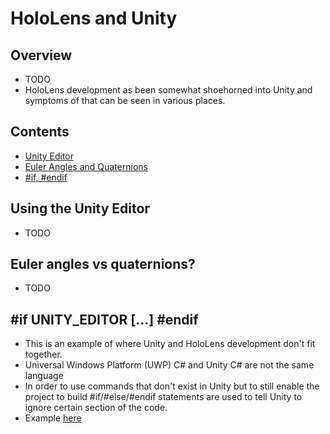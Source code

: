 # HoloLens and Unity
## Overview

- TODO
- HoloLens development as been somewhat shoehorned into Unity and symptoms of that can be seen in various places. 

## Contents

- [Unity Editor](#using-the-unity-editor)
- [Euler Angles and Quaternions](#euler-angles-vs-quaternions)
- [#if, #endif](#if-unity_editor--endif)

## Using the Unity Editor

- TODO

## Euler angles vs quaternions?

- TODO

## #if UNITY_EDITOR [...] #endif

- This is an example of where Unity and HoloLens development don't fit together. 
- Universal Windows Platform (UWP) C# and Unity C# are not the same language
- In order to use commands that don't exist in Unity but to still enable the project to build #if/#else/#endif statements are used to tell Unity to ignore certain section of the code. 
- Example [here](FilePicker.cs)